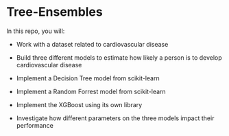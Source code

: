 # Tree-Ensembles

In this repo, you will:

- Work with a dataset related to cardiovascular disease

- Build three different models to estimate how likely a person is to develop cardiovascular disease

- Implement a Decision Tree model from scikit-learn

- Implement a Random Forrest model from scikit-learn

- Implement the XGBoost using its own library

- Investigate how different parameters on the three models impact their performance

